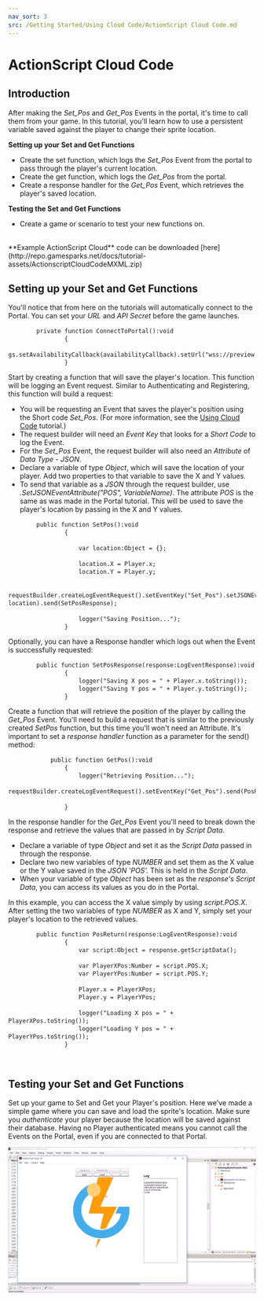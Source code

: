 ```yaml
---
nav_sort: 3
src: /Getting Started/Using Cloud Code/ActionScript Cloud Code.md
---
```


# ActionScript Cloud Code

## Introduction

After making the *Set_Pos* and *Get_Pos* Events in the portal, it's time to call them from your game. In this tutorial, you'll learn how to use a persistent variable saved against the player to change their sprite location.

**Setting up your Set and Get Functions**

  * Create the set function, which logs the *Set_Pos* Event from the portal to pass through the player's current location.
  * Create the get function, which logs the *Get_Pos* from the portal.
  * Create a response handler for the *Get_Pos* Event, which retrieves the player's saved location.

**Testing the Set and Get Functions**

  * Create a game or scenario to test your new functions on.

</br>
**Example ActionScript Cloud** code can be downloaded [here](http://repo.gamesparks.net/docs/tutorial-assets/ActionscriptCloudCodeMXML.zip)

## Setting up your Set and Get Functions

You'll notice that from here on the tutorials will automatically connect to the Portal. You can set your *URL* and *API* *Secret* before the game launches.

```
    	private function ConnectToPortal():void
    			{
    				gs.setAvailabilityCallback(availabilityCallback).setUrl("wss://preview.gamesparks.net/ws/293711ZXWjA9").setApiSecret("DgnYnPUE2D0RetwKAy5XPUxxxN7pl36e").connect();
    			}
```

Start by creating a function that will save the player's location. This function will be logging an Event request. Similar to Authenticating and Registering, this function will build a request:
* You will be requesting an Event that saves the player's position using the Short code *Set_Pos*. (For more information, see the [Using Cloud Code](./README.md) tutorial.)
* The request builder will need an *Event Key* that looks for a *Short Code* to log the Event.
* For the *Set_Pos* Event, the request builder will also need an *Attribute* of *Data Type* - *JSON*.
* Declare a variable of type *Object*, which will save the location of your player. Add two properties to that variable to save the X and Y values.
* To send that variable as a *JSON* through the request builder, use *.SetJSONEventAttribute("POS", VariableName)*. The attribute *POS* is the same as was made in the Portal tutorial. This will be used to save the player's location by passing in the X and Y values.

```
    	public function SetPos():void
    			{

    				var location:Object = {};

    				location.X = Player.x;
    				location.Y = Player.y;

    				requestBuilder.createLogEventRequest().setEventKey("Set_Pos").setJSONEventAttribute("POS", location).send(SetPosResponse);

    				logger("Saving Position...");
    			}
```

Optionally, you can have a Response handler which logs out when the Event is successfully requested:

```
    	public function SetPosResponse(response:LogEventResponse):void
    			{
    				logger("Saving X pos = " + Player.x.toString());
    				logger("Saving Y pos = " + Player.y.toString());
    			}
```

Create a function that will retrieve the position of the player by calling the *Get_Pos* Event. You'll need to build a request that is similar to the previously created *SetPos* function, but this time you'll won't need an Attribute. It's important to set a *response* *handler* function as a parameter for the send() method:

```
    		public function GetPos():void
    			{
    				logger("Retrieving Position...");
    				requestBuilder.createLogEventRequest().setEventKey("Get_Pos").send(PosReturn);

    			}
```

In the response handler for the *Get_Pos* Event you'll need to break down the response and retrieve the values that are passed in by *Script Data*.
* Declare a variable of type *Object* and set it as the *Script Data* passed in through the response.
* Declare two new variables of type *NUMBER* and set them as the X value or the Y value saved in the *JSON* *'POS'.* This is held in the *Script Data*.
* When your variable of type *Object* has been set as the *response's* *Script Data*, you can access its values as you do in the Portal.

In this example, you can access the X value simply by using *script.POS.X*. After setting the two variables of type *NUMBER* as X and Y, simply set your player's location to the retrieved values.

```
    	public function PosReturn(response:LogEventResponse):void
    			{
    				var script:Object = response.getScriptData();

    				var PlayerXPos:Number = script.POS.X;
    				var PlayerYPos:Number = script.POS.Y;

    				Player.x = PlayerXPos;
    				Player.y = PlayerYPos;

    				logger("Loading X pos = " + PlayerXPos.toString());
    				logger("Loading Y pos = " + PlayerYPos.toString());
    			}
```

 

## Testing your Set and Get Functions

Set up your game to Set and Get your Player's position. Here we've made a simple game where you can save and load the sprite's location. Make sure you *authenticate* your player because the location will be saved against their database. Having no Player authenticated means you cannot call the Events on the Portal, even if you are connected to that Portal.

![l](img/AS/1.gif)
